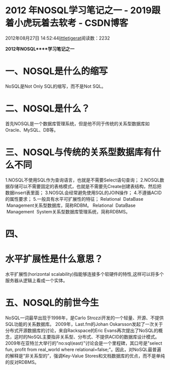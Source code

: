 
# 2012 年NOSQL学习笔记之一 - 2019跟着小虎玩着去软考 - CSDN博客

2012年08月27日 14:52:44[littletigerat](https://me.csdn.net/littletigerat)阅读数：2232


**2012****年****NOSQL****学习笔记之一**
# 一、NOSQL是什么的缩写
NoSQL是Not Only SQL的缩写，而不是Not
 SQL。
# 二、NOSQL是什么？
首先NOSQL是一个数据库管理系统，但是他不同于传统的关系型数据库如Oracle、MySQL、DB等。
# 三、NOSQL与传统的关系型数据库有什么不同
1.NOSQL不使用SQL作为查询语言，也就是不需要Select语句查询；
2.NOSQL数据存储可以不需要固定的表格模式，也就是不需要先Create创建表结构，然后把数据insert表里面；
3.NOSQL会经常避免使用SQL的JOIN操作；
4.不遵循ACID的属性要求；
5.一般具有水平可扩展性的特征；
Relational  DataBase  Management关系型数据库，简称RDBM。
Relational  DataBase  Management  System关系型数据库管理系统，简称RDBMS。
# 四、
# 水平扩展性是什么意思？
水平扩展性(horizontal scalability)指能够连接多个软硬件的特性,这样可以将多个服务器从逻辑上看成一个实体。
# 五、NOSQL的前世今生
NoSQL一词最早出现于1998年，是Carlo
 Strozzi开发的一个轻量、开源、不提供SQL功能的关系数据库。
2009年，Last.fm的Johan
 Oskarsson发起了一次关于分布式开源数据库的讨论，来自Rackspace的Eric Evans再次提出了NoSQL的概念，这时的NoSQL主要指非关系型、分布式、不提供ACID的数据库设计模式。
2009年在亚特兰大举行的"no:sql(east)"讨论会是一个里程碑，其口号是"select
 fun, profit from real_world where relational=false;"。因此，对NoSQL最普遍的解释是“非关系型的”，强调Key-Value
 Stores和文档数据库的优点，而不是单纯的反对RDBMS。


